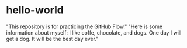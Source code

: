 # hello-world
"This repository is for practicing the GitHub Flow."
"Here is some information about myself: I like coffe, chocolate, and dogs. One day I will get a dog. It will be the best day ever."
